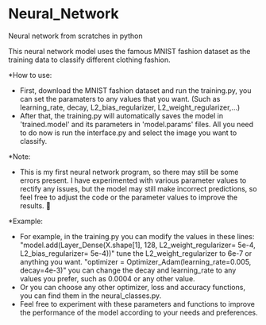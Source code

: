 # Neural_Network
Neural network from scratches in python

This neural network model uses the famous MNIST fashion dataset as the training data to classify different clothing fashion. 

*How to use:
  - First, download the MNIST fashion dataset and run the training.py, you can set the paramaters to any values that you want.
    (Such as learning_rate, decay, L2_bias_regularizer, L2_weight_regularizer,...)
  - After that, the training.py will automatically saves the model in 'trained.model' and its parameters in 'model.params' files. 
    All you need to do now is run the interface.py and select the image you want to classify.
    
*Note: 
  - This is my first neural network program, so there may still be some errors present. I have experimented with various parameter values to rectify any issues, 
    but the model may still make incorrect predictions, so feel free to adjust the code or the parameter values to improve the results. 🤪
    
*Example:
  - For example, in the training.py you can modify the values in these lines:
      "model.add(Layer_Dense(X.shape[1], 128, L2_weight_regularizer= 5e-4, L2_bias_regularizer= 5e-4))" tune the L2_weight_regularizer to 6e-7 or anything you want.
      "optimizer = Optimizer_Adam(learning_rate=0.005, decay=4e-3)" you can change the decay and learning_rate to any values you prefer, such as 0.0004 or any other value.
  - Or you can choose any other optimizer, loss and accuracy functions, you can find them in the neural_classes.py. 
  - Feel free to experiment with these parameters and functions to improve the performance of the model according to your needs and preferences.

  
      
